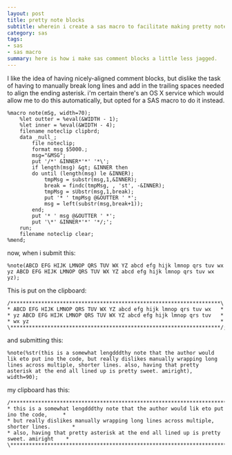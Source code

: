```yaml
---
layout: post
title: pretty note blocks
subtitle: wherein i create a sas macro to facilitate making pretty note blocks for sas code
category: sas
tags:
- sas
- sas macro
summary: here is how i make sas comment blocks a little less jagged.
---
```


I like the idea of having nicely-aligned comment blocks, but dislike the task of having to manually break long lines and add in the trailing spaces needed to align the ending asterisk. i'm certain there's an OS X service which would allow me to do this automatically, but opted for a SAS macro to do it instead.

<!--more-->

```
%macro note(mSg, width=70);
    %let outter = %eval(&WIDTH - 1);
    %let inner = %eval(&WIDTH - 4);
    filename noteclip clipbrd;
    data _null_;
        file noteclip;
        format msg $5000.;
        msg="&MSG";
        put '/*' &INNER*'*' '*\';
        if length(msg) &gt; &INNER then
        do until (length(msg) le &INNER);
            tmpMsg = substr(msg,1,&INNER);
            break = findc(tmpMsg, , 'st', -&INNER);
            tmpMsg = sUbstr(msg,1,break);
            put '* ' tmpMsg @&OUTTER ' *';
            msg = left(substr(msg,break+1));
        end;
        put '* ' msg @&OUTTER ' *';
        put '\*' &INNER*'*' '*/;';
    run;
    filename noteclip clear;
%mend;
```

now, when i submit this:

```
%note(ABCD EFG HIJK LMNOP QRS TUV WX YZ abcd efg hijk lmnop qrs tuv wx yz ABCD EFG HIJK LMNOP QRS TUV WX YZ abcd efg hijk lmnop qrs tuv wx yz);
```

This is put on the clipboard:

```
/********************************************************************\
* ABCD EFG HIJK LMNOP QRS TUV WX YZ abcd efg hijk lmnop qrs tuv wx   *
* yz ABCD EFG HIJK LMNOP QRS TUV WX YZ abcd efg hijk lmnop qrs tuv   *
* wx yz                                                              *
\********************************************************************/;
```

and submitting this:

```
%note(%str(this is a somewhat lengdddthy note that the author would lik eto put ino the code, but really dislikes manually wrapping long lines across multiple, shorter lines. also, having that pretty asterisk at the end all lined up is pretty sweet. amiright), width=90);
```

my clipboard has this:

```
/****************************************************************************************\
* this is a somewhat lengdddthy note that the author would lik eto put ino the code,     *
* but really dislikes manually wrapping long lines across multiple, shorter lines.       *
* also, having that pretty asterisk at the end all lined up is pretty sweet. amiright    *
\****************************************************************************************/;
```
